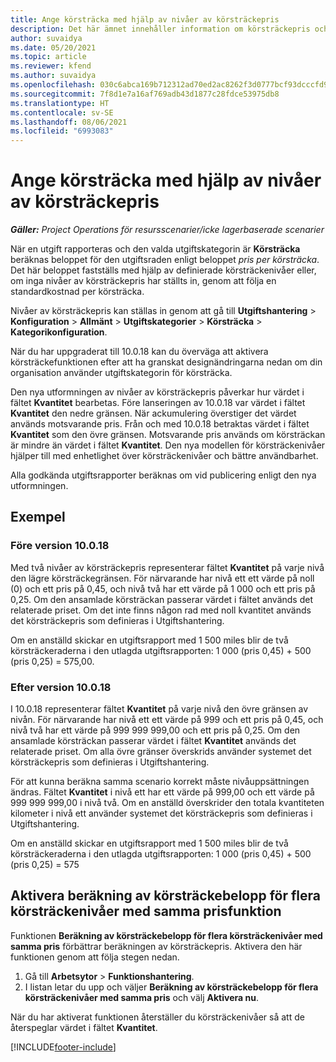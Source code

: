 ```yaml
---
title: Ange körsträcka med hjälp av nivåer av körsträckepris
description: Det här ämnet innehåller information om körsträckepris och nivåer av körsträckepris.
author: suvaidya
ms.date: 05/20/2021
ms.topic: article
ms.reviewer: kfend
ms.author: suvaidya
ms.openlocfilehash: 030c6abca169b712312ad70ed2ac8262f3d0777bcf93dcccfd956f2f9e0ea77c
ms.sourcegitcommit: 7f8d1e7a16af769adb43d1877c28fdce53975db8
ms.translationtype: HT
ms.contentlocale: sv-SE
ms.lasthandoff: 08/06/2021
ms.locfileid: "6993083"
---
```

# <a name="set-up-mileage-using-mileage-rate-tiers"></a>Ange körsträcka med hjälp av nivåer av körsträckepris

_**Gäller:** Project Operations för resursscenarier/icke lagerbaserade scenarier_

När en utgift rapporteras och den valda utgiftskategorin är **Körsträcka** beräknas beloppet för den utgiftsraden enligt beloppet *pris per körsträcka*. Det här beloppet fastställs med hjälp av definierade körsträckenivåer eller, om inga nivåer av körsträckepris har ställts in, genom att följa en standardkostnad per körsträcka. 

Nivåer av körsträckepris kan ställas in genom att gå till **Utgiftshantering** > **Konfiguration** > **Allmänt** > **Utgiftskategorier** > **Körsträcka** > **Kategorikonfiguration**.

När du har uppgraderat till 10.0.18 kan du överväga att aktivera körsträckefunktionen efter att ha granskat designändringarna nedan om din organisation använder utgiftskategorin för körsträcka. 

Den nya utformningen av nivåer av körsträckepris påverkar hur värdet i fältet **Kvantitet** bearbetas. Före lanseringen av 10.0.18 var värdet i fältet **Kvantitet** den nedre gränsen. När ackumulering överstiger det värdet används motsvarande pris.  Från och med 10.0.18 betraktas värdet i fältet **Kvantitet** som den övre gränsen. Motsvarande pris används om körsträckan är mindre än värdet i fältet **Kvantitet**.  Den nya modellen för körsträckenivåer hjälper till med enhetlighet över körsträckenivåer och bättre användbarhet.   

Alla godkända utgiftsrapporter beräknas om vid publicering enligt den nya utformningen.

## <a name="example"></a>Exempel
 
### <a name="before-version-10018"></a>Före version 10.0.18
Med två nivåer av körsträckepris representerar fältet **Kvantitet** på varje nivå den lägre körsträckegränsen. För närvarande har nivå ett ett värde på noll (0) och ett pris på 0,45, och nivå två har ett värde på 1 000 och ett pris på 0,25. Om den ansamlade körsträckan passerar värdet i fältet används det relaterade priset. Om det inte finns någon rad med noll kvantitet används det körsträckepris som definieras i Utgiftshantering. 
 
Om en anställd skickar en utgiftsrapport med 1 500 miles blir de två körsträckeraderna i den utlagda utgiftsrapporten: 1 000 (pris 0,45) + 500 (pris 0,25) = 575,00.

### <a name="after-version-10018"></a>Efter version 10.0.18
I 10.0.18 representerar fältet **Kvantitet** på varje nivå den övre gränsen av nivån. För närvarande har nivå ett ett värde på 999 och ett pris på 0,45, och nivå två har ett värde på 999 999 999,00 och ett pris på 0,25. Om den ansamlade körsträckan passerar värdet i fältet **Kvantitet** används det relaterade priset. Om alla övre gränser överskrids använder systemet det körsträckepris som definieras i Utgiftshantering. 
 
För att kunna beräkna samma scenario korrekt måste nivåuppsättningen ändras. Fältet **Kvantitet** i nivå ett har ett värde på 999,00 och ett värde på 999 999 999,00 i nivå två. Om en anställd överskrider den totala kvantiteten kilometer i nivå ett använder systemet det körsträckepris som definieras i Utgiftshantering. 
  
Om en anställd skickar en utgiftsrapport med 1 500 miles blir de två körsträckeraderna i den utlagda utgiftsrapporten: 1 000 (pris 0,45) + 500 (pris 0,25) = 575

## <a name="enable-the-mileage-amount-calculation-for-multiple-mileage-tiers-with-same-rate-feature"></a>Aktivera beräkning av körsträckebelopp för flera körsträckenivåer med samma prisfunktion

Funktionen **Beräkning av körsträckebelopp för flera körsträckenivåer med samma pris** förbättrar beräkningen av körsträckepris. Aktivera den här funktionen genom att följa stegen nedan.

1. Gå till **Arbetsytor** > **Funktionshantering**. 
2. I listan letar du upp och väljer **Beräkning av körsträckebelopp för flera körsträckenivåer med samma pris** och välj **Aktivera nu**.

När du har aktiverat funktionen återställer du körsträckenivåer så att de återspeglar värdet i fältet **Kvantitet**. 


[!INCLUDE[footer-include](../includes/footer-banner.md)]
